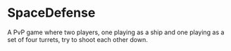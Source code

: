 SpaceDefense
============

A PvP game where two players, one playing as a ship and one playing 
as a set of four turrets, try to shoot each other down.
